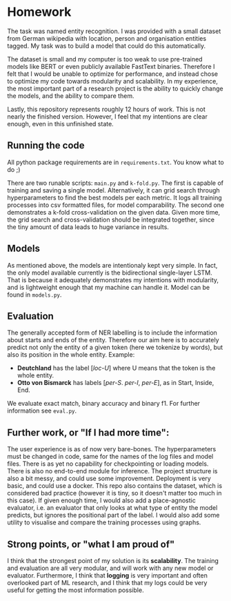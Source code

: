 # Homework

The task was named entity recognition. I was provided with a small dataset from German wikipedia with location, person and organisation entities tagged. My task was to build a model that could do this automatically.

The dataset is small and my computer is too weak to use pre-trained models like BERT or even publicly available FastText binaries. Therefore I felt that I would be unable to optimize for performance, and instead chose to optimize my code towards modularity and scalability. In my experience, the most important part of a research project is the ability to quickly change the models, and the ability to compare them.

Lastly, this repository represents roughly 12 hours of work. This is not nearly the finished version. However, I feel that my intentions are clear enough, even in this unfinished state.

## Running the code
All python package requirements are in `requirements.txt`. You know what to do ;)

There are two runable scripts: `main.py` and `k-fold.py`. The first is capable of training and saving a single model. Alternatively, it can grid search through hyperparameters to find the best models per each metric. It logs all training processes into csv formatted files, for model comparability. The second one demonstrates a k-fold cross-validation on the given data. Given more time, the grid search and cross-validation should be integrated together, since the tiny amount of data leads to huge variance in results.

## Models
As mentioned above, the models are intentionaly kept very simple. In fact, the only model available currently is the bidirectional single-layer LSTM. That is because it adequately demonstrates my intentions with modularity, and is lightweight enough that my machine can handle it. Model can be found in `models.py`.

## Evaluation
The generally accepted form of NER labelling is to include the information about starts and ends of the entity. Therefore our aim here is to accurately predict not only the entity of a given token (here we tokenize by words), but also its position in the whole entity.
Example:
 * **Deutchland** has the label [_loc-U_] where U means that the token is the whole entity.
 * **Otto von Bismarck** has labels [_per-S_. _per-I_, _per-E_], as in Start, Inside, End.
 
We evaluate exact match, binary accuracy and binary f1. For further information see `eval.py`.

## Further work, or "If I had more time":
The user experience is as of now very bare-bones. The hyperparameters must be changed in code, same for the names of the log files and model files. There is as yet no capability for checkpointing or loading models. There is also no end-to-end module for inference. The project structure is also a bit messy, and could use some improvement. Deployment is very basic, and could use a docker. This repo also contains the dataset, which is considered bad practice (however it is tiny, so it doesn't matter too much in this case).
If given enough time, I would also add a place-agnostic evaluator, i.e. an evaluator that only looks at what type of entity the model predicts, but ignores the positional part of the label.
I would also add some utility to visualise and compare the training processes using graphs.

## Strong points, or "what I am proud of"
I think that the strongest point of my solution is its **scalability**. The training and evaluation are all very modular, and will work with any new model or evaluator. Furthermore, I think that **logging** is very important and often overlooked part of ML research, and I think that my logs could be very useful for getting the most information possible.
